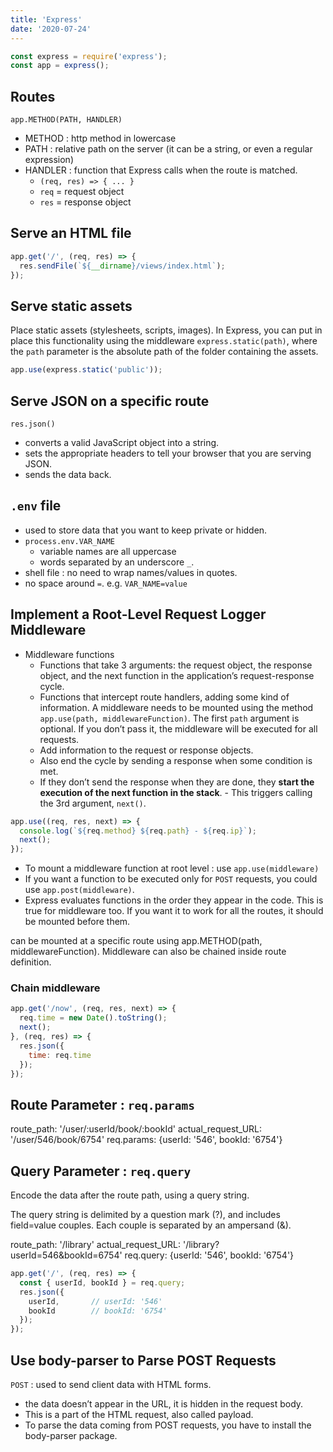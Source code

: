 ```yaml
---
title: 'Express'
date: '2020-07-24'
---
```


```js
const express = require('express');
const app = express();
```

## Routes

`app.METHOD(PATH, HANDLER)`

- METHOD : http method in lowercase
- PATH : relative path on the server (it can be a string, or even a regular expression)
- HANDLER : function that Express calls when the route is matched.
  - `(req, res) => { ... }`
  - `req` = request object
  - `res` = response object

## Serve an HTML file

```js
app.get('/', (req, res) => {
  res.sendFile(`${__dirname}/views/index.html`);
});
```

## Serve static assets

Place static assets (stylesheets, scripts, images). In Express, you can put in place this functionality using the middleware `express.static(path)`, where the `path` parameter is the absolute path of the folder containing the assets.

```js
app.use(express.static('public'));
```

## Serve JSON on a specific route

`res.json()`
- converts a valid JavaScript object into a string.
- sets the appropriate headers to tell your browser that you are serving JSON.
- sends the data back.

## `.env` file

- used to store data that you want to keep private or hidden.
- `process.env.VAR_NAME`
  - variable names are all uppercase
  - words separated by an underscore `_`.
- shell file : no need to wrap names/values in quotes.
- no space around `=`. e.g. `VAR_NAME=value`

## Implement a Root-Level Request Logger Middleware

- Middleware functions
  - Functions that take 3 arguments: the request object, the response object, and the next function in the application’s request-response cycle.
  - Functions that intercept route handlers, adding some kind of information. A middleware needs to be mounted using the method `app.use(path, middlewareFunction)`. The first `path` argument is optional. If you don’t pass it, the middleware will be executed for all requests.
  - Add information to the request or response objects.
  - Also end the cycle by sending a response when some condition is met.
  - If they don’t send the response when they are done, they **start the execution of the next function in the stack**. - This triggers calling the 3rd argument, `next()`.

```js
app.use((req, res, next) => {
  console.log(`${req.method} ${req.path} - ${req.ip}`);
  next();
});
```

- To mount a middleware function at root level : use `app.use(middleware)`
- If you want a function to be executed only for `POST` requests, you could use `app.post(middleware)`.
- Express evaluates functions in the order they appear in the code. This is true for middleware too. If you want it to work for all the routes, it should be mounted before them.

can be mounted at a specific route using app.METHOD(path, middlewareFunction). Middleware can also be chained inside route definition.

### Chain middleware

```js
app.get('/now', (req, res, next) => {
  req.time = new Date().toString();
  next();
}, (req, res) => {
  res.json({
    time: req.time
  });
});
```

## Route Parameter : `req.params`

route_path: '/user/:userId/book/:bookId'
actual_request_URL: '/user/546/book/6754'
req.params: {userId: '546', bookId: '6754'}

## Query Parameter : `req.query`

Encode the data after the route path, using a query string. 

The query string is delimited by a question mark (?), and includes field=value couples.  Each couple is separated by an ampersand (&). 

route_path: '/library'
actual_request_URL: '/library?userId=546&bookId=6754'
req.query: {userId: '546', bookId: '6754'}

```js
app.get('/', (req, res) => {
  const { userId, bookId } = req.query;
  res.json({
    userId,       // userId: '546'
    bookId        // bookId: '6754'
  });
});
```

## Use body-parser to Parse POST Requests

`POST` : used to send client data with HTML forms.

- the data doesn’t appear in the URL, it is hidden in the request body.
- This is a part of the HTML request, also called payload.
- To parse the data coming from POST requests, you have to install the body-parser package. 